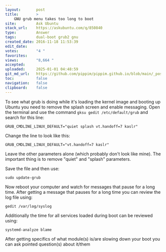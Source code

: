 ```yaml
---
layout:       post
title:        >
    GNU grub menu takes too long to boot
site:         Ask Ubuntu
stack_url:    https://askubuntu.com/q/850840
type:         Answer
tags:         dual-boot grub2 gnu
created_date: 2016-11-18 11:53:39
edit_date:    
votes:        "4 "
favorites:    
views:        "8,664 "
accepted:     
uploaded:     2025-01-01 04:48:59
git_md_url:   https://github.com/pippim/pippim.github.io/blob/main/_posts/2016/2016-11-18-GNU-grub-menu-takes-too-long-to-boot.md
toc:          false
navigation:   false
clipboard:    false
---
```


To see what grub is doing while it's loading the kernel image and booting up Ubuntu you need to remove the splash screen and enable messaging. Open the terminal and use the command `gksu gedit /etc/default/grub` and search for this line:

``` 
GRUB_CMDLINE_LINUX_DEFAULT="quiet splash vt.handoff=7 kaslr"
```

Change the line to look like this:

``` 
GRUB_CMDLINE_LINUX_DEFAULT="vt.handoff=7 kaslr"
```

Leave the other parameters alone (which probably don't look like mine). The important thing is to remove "quiet" and "splash" parameters.

Save the file and then use:

``` 
sudo update-grub
```

Now reboot your computer and watch for messages that pause for a long time. After getting a message that pauses for a long time you can review the log file using:

``` 
gedit /var/log/syslog
```

Additionally the time for all services loaded during boot can be reviewed using:

``` 
systemd-analyze blame
```

After getting specifics of what module(s) is/are slowing down your boot you can ask pointed question(s) about it/them
